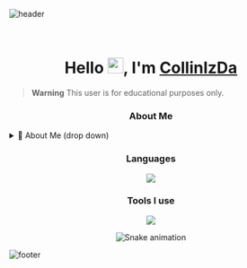 ![header](https://capsule-render.vercel.app/api?type=waving&color=00ffff&height=200&section=header)

<br>
  
<h1 align="center">
Hello <img src="https://media.giphy.com/media/hvRJCLFzcasrR4ia7z/giphy.gif" width="28">, I'm <a href="https://collinizda.de/">CollinIzDa</a>
</h1>

> **Warning**
> This user is for educational purposes only.

<h3 align="center">About Me</h3>
<div>
<details>
  <summary>🧑 About Me (drop down)</summary>

- 🔭 I’m currently working on **https://collinizda.de**

- 🌱 I’m currently learning **everything** 🤓

</details>

<h3 align="center">Languages</h3>
<div align="center" target="_blank" style="margin-top: 10px">
   <a href="https://collinizda.de" target="_blank"><img src="https://skillicons.dev/icons?i=python,html,javascript,css&theme=dark" /></a>
</div>

<h3 align="center">Tools I use</h3>
<div align="center">
    <a href="https://collinizda.de" target="_blank"><img src="https://skillicons.dev/icons?i=vscode,visualstudio,powershell,bash,git&theme=dark" /></a>
</div>

<div align="center">

  ![Snake animation](https://github.com/danielbped/danielbped/blob/output/github-contribution-grid-snake.svg)
  
</div>
  
</p>

![footer](https://capsule-render.vercel.app/api?type=waving&color=00ffff&height=200&section=footer)
